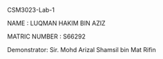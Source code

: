 CSM3023-Lab-1

NAME : LUQMAN HAKIM BIN AZIZ

MATRIC NUMBER : S66292

Demonstrator: Sir. Mohd Arizal Shamsil bin Mat Rifin
